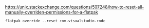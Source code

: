 https://unix.stackexchange.com/questions/507248/how-to-reset-all-manually-overriden-permissions-for-a-flatpak

`flatpak override --reset com.visualstudio.code`

